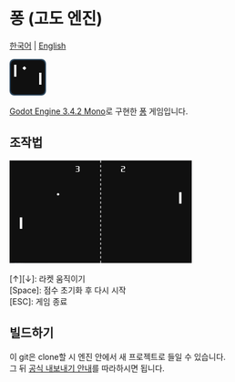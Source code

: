 # 퐁 (고도 엔진)

[한국어](README.md) | [English](README.en.md)

<img width="64" src="icon.webp" alt="게임 아이콘">

[Godot Engine 3.4.2 Mono](https://godotengine.org/)로 구현한 [퐁](https://ko.wikipedia.org/wiki/%ED%90%81) 게임입니다.

## 조작법

<img width="320" src="sample.webp" alt="게임 플레이 스크린샷">

\[&#8593;]\[&#8595;]: 라켓 움직이기<br>
\[Space]: 점수 초기화 후 다시 시작<br>
\[ESC]: 게임 종료

## 빌드하기
이 git은 clone할 시 엔진 안에서 새 프로젝트로 들일 수 있습니다.<br>
그 뒤 [공식 내보내기 안내](https://docs.godotengine.org/ko/stable/tutorials/export/exporting_basics.html)를 따라하시면 됩니다.
